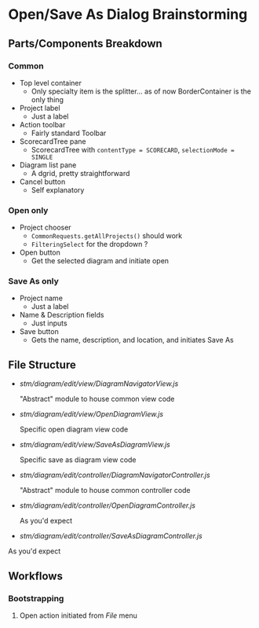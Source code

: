 # Open/Save As Dialog Brainstorming



## Parts/Components Breakdown

### Common
* Top level container
  * Only specialty item is the splitter... as of now BorderContainer is the only thing
* Project label
  * Just a label
* Action toolbar
  * Fairly standard Toolbar
* ScorecardTree pane
  * ScorecardTree with `contentType = SCORECARD`, `selectionMode = SINGLE`
* Diagram list pane
  * A dgrid, pretty straightforward
* Cancel button
  * Self explanatory

### Open only

* Project chooser
  * `CommonRequests.getAllProjects()` should work
  * `FilteringSelect` for the dropdown ?
* Open button
  * Get the selected diagram and initiate open

### Save As only

* Project name
  * Just a label
* Name & Description fields
  * Just inputs
* Save button
  * Gets the name, description, and location, and initiates Save As



## File Structure

* *stm/diagram/edit/view/DiagramNavigatorView.js*
  
  "Abstract" module to house common view code

* *stm/diagram/edit/view/OpenDiagramView.js*

  Specific open diagram view code
  
* *stm/diagram/edit/view/SaveAsDiagramView.js*
  
  Specific save as diagram view code

* *stm/diagram/edit/controller/DiagramNavigatorController.js*

  "Abstract" module to house common controller code

* *stm/diagram/edit/controller/OpenDiagramController.js*

  As you'd expect

* *stm/diagram/edit/controller/SaveAsDiagramController.js*

As you'd expect



## Workflows

### Bootstrapping

1. Open action initiated from *File* menu
